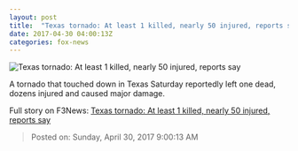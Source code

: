 ```yaml
---
layout: post
title:  "Texas tornado: At least 1 killed, nearly 50 injured, reports say"
date: 2017-04-30 04:00:13Z
categories: fox-news
---
```


![Texas tornado: At least 1 killed, nearly 50 injured, reports say](http://www.foxnews.com/content/dam/fox-news/logo/og-fn-foxnews.jpg)

A tornado that touched down in Texas Saturday reportedly left one dead, dozens injured and caused major damage.


Full story on F3News: [Texas tornado: At least 1 killed, nearly 50 injured, reports say](http://www.f3nws.com/n/h2NbcD)

> Posted on: Sunday, April 30, 2017 9:00:13 AM
